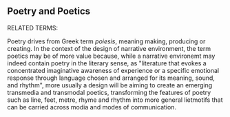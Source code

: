 ## Poetry and Poetics

RELATED TERMS:

Poetry drives from Greek term _poiesis_, meaning making, producing or creating. In the context of the design of narrative environment, the term poetics may be of more value because, while a narrative environemt may indeed contain poetry in the literary sense, as "literature that evokes a concentrated imaginative awareness of experience or a specific emotional response through language chosen and arranged for its meaning, sound, and rhythm", more usually a design will be aiming to create an emerging transmedia and transmodal poetics, transforming the features of poetry such as line, feet, metre, rhyme and rhythm into more general lietmotifs that can be carried across modia and modes of communication.

